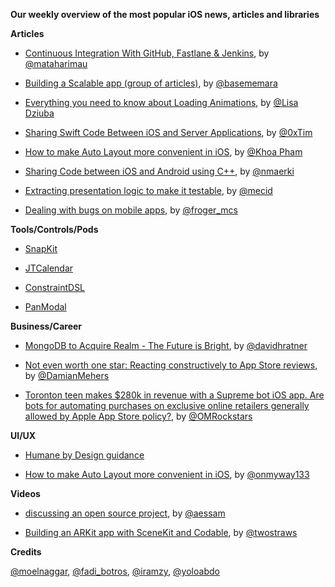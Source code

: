 **Our weekly overview of the most popular iOS news, articles and libraries**


**Articles**

* [Continuous Integration With GitHub, Fastlane & Jenkins](https://www.raywenderlich.com/1774995-continuous-integration-with-github-fastlane-jenkins), by [@mataharimau](https://twitter.com/mataharimau)

* [Building a Scalable app (group of articles)](https://basememara.com/series/build-scalable-app/), by [@basememara](https://github.com/basememara)

* [Everything you need to know about Loading Animations](https://medium.com/flawless-app-stories/everything-you-need-to-know-about-loading-animations-10db7f9b61e), by [@Lisa Dziuba](https://twitter.com/LisaDziuba)

* [Sharing Swift Code Between iOS and Server Applications](https://www.raywenderlich.com/2401813-sharing-swift-code-between-ios-and-server-applications), by [@0xTim](https://twitter.com/0xtim)

* [How to make Auto Layout more convenient in iOS](https://medium.com/flawless-app-stories/how-to-make-auto-layout-more-convenient-in-ios-df3b42fed37f), by [@Khoa Pham](https://medium.com/@onmyway133)

* [Sharing Code between iOS and Android using C++](https://link.medium.com/dY3UGc77iW), by [@nmaerki](https://medium.com/@nmaerki)

* [Extracting presentation logic to make it testable](https://mecid.github.io/2019/05/01/extracting-presentation-logic-to-make-it-testable), by [@mecid](https://github.com/mecid)

* [Dealing with bugs on mobile apps](https://link.medium.com/F3x6cNZpcW), by [@froger_mcs](https://twitter.com/froger_mcs)


**Tools/Controls/Pods**

* [SnapKit](https://github.com/SnapKit/SnapKit)

* [JTCalendar](https://github.com/jonathantribouharet/JTCalendar)

* [ConstraintDSL](https://github.com/fadi-botros/ios-constraint-dsl)

* [PanModal](https://github.com/slackhq/PanModal)

**Business/Career**

* [MongoDB to Acquire Realm - The Future is Bright](https://realm.io/blog/mongodb-to-acquire-realm-the-future-is-bright/), by [@davidhratner](https://twitter.com/davidhratner)

* [Not even worth one star: Reacting constructively to App Store reviews](https://www.youtube.com/watch?v=qOiaGJMJkjc&feature=youtu.be), by [@DamianMehers](https://twitter.com/DamianMehers)

* [Toronton teen makes $280k in revenue with a Supreme bot iOS app. Are bots for automating purchases on exclusive online retailers generally allowed by Apple App Store policy?](https://omr.com/en/supbot-teen-toronto), by [@OMRockstars](https://twitter.com/OMRockstars)

**UI/UX**

* [Humane by Design guidance](https://humanebydesign.com/)

* [How to make Auto Layout more convenient in iOS](https://link.medium.com/8SSeLJoRbW), by [@onmyway133](https://twitter.com/onmyway133)


**Videos**

* [discussing an open source project](https://www.youtube.com/watch?v=a2DpyBabUIs), by [@aessam](https://github.com/aessam)

* [Building an ARKit app with SceneKit and Codable](https://www.youtube.com/watch?v=XqRVfB521Fo), by [@twostraws](https://github.com/twostraws)

**Credits**

[@moelnaggar](https://github.com/MoElnaggar14), [@fadi_botros](https://github.com/fadi-botros), [@iramzy](https://github.com/iramzy), [@yoloabdo](https://github.com/yoloabdo)
